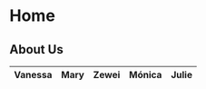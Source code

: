 # Home

## About Us

| Vanessa | Mary | Zewei | Mónica | Julie |
|---------|------|-------|--------|-------|
